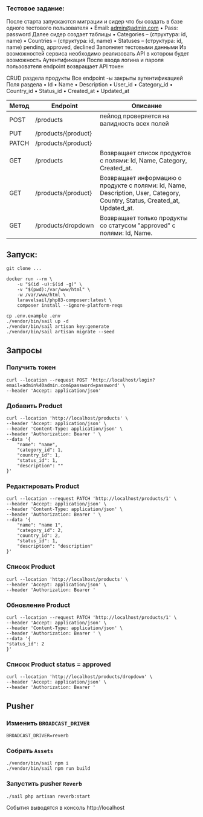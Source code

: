 ### Тестовое задание:
После старта запускаются миграции и сидер что бы создать в базе одного тестового пользователя
• Email: admin@admin.com
• Pass: password
Далее сидер создает таблицы
• Categories – (структура: id, name)
• Countries – (структура: id, name)
• Statuses – (структура: id, name) pending, approved, declined
Заполняет тестовыми данными
Из возможностей сервиса необходимо реализовать API в котором будет возможность
Аутентификация
После ввода логина и пароля пользователя endpoint возвращает API токен

CRUD раздела продукты
Все endpoint -ы закрыты аутентификацией
Поля раздела
• Id
• Name
• Description
• User_id
• Category_id
• Country_id
• Status_id
• Created_at
• Updated_at

| Метод | Endpoint               | Описание                                                                                                                   |
|-------|------------------------|----------------------------------------------------------------------------------------------------------------------------|
| POST  | /products              | пейлод проверяется на валидность всех полей                                                                                |
| PUT   | /products/{product}    |                                                                                                                            |
| PATCH | /products/{product}    |                                                                                                                            |
| GET   | /products              | Возвращает список продуктов с полями: Id, Name, Category, Created_at.                                                      |
| GET   | /products/{product}    | Возвращает информацию о продукте с полями: Id, Name, Description, User, Category, Country, Status, Created_at, Updated_at. |
| GET   | /products/dropdown     | Возвращает только продукты со статусом "approved" с полями: Id, Name.                                                      |

## Запуск:
```git clone ...```
```
docker run --rm \
    -u "$(id -u):$(id -g)" \
    -v "$(pwd):/var/www/html" \
    -w /var/www/html \
    laravelsail/php83-composer:latest \
    composer install --ignore-platform-reqs
```
```
cp .env.example .env
./vendor/bin/sail up -d
./vendor/bin/sail artisan key:generate
./vendor/bin/sail artisan migrate --seed
```

## Запросы
### Получить токен
```
curl --location --request POST 'http://localhost/login?email=admin%40admin.com&password=password' \
--header 'Accept: application/json'
```
### Добавить Product
```
curl --location 'http://localhost/products' \
--header 'Accept: application/json' \
--header 'Content-Type: application/json' \
--header 'Authorization: Bearer ' \
--data '{
    "name": "name",
    "category_id": 1,
    "country_id": 1,
    "status_id": 1,
    "description": ""
}'
```
### Редактировать Product
```
curl --location --request PATCH 'http://localhost/products/1' \
--header 'Accept: application/json' \
--header 'Content-Type: application/json' \
--header 'Authorization: Bearer ' \
--data '{
    "name": "name 1",
    "category_id": 2,
    "country_id": 2,
    "status_id": 1,
    "description": "description"
}'
```
### Список Product
```
curl --location 'http://localhost/products' \
--header 'Accept: application/json' \
--header 'Authorization: Bearer '
```
### Обновление Product
```
curl --location --request PATCH 'http://localhost/products/1' \
--header 'Accept: application/json' \
--header 'Content-Type: application/json' \
--header 'Authorization: Bearer ' \
--data '{
"status_id": 2
}'
```
### Список Product status = approved
```
curl --location 'http://localhost/products/dropdown' \
--header 'Accept: application/json' \
--header 'Authorization: Bearer '
```
## Pusher
### Изменить `BROADCAST_DRIVER`
```
BROADCAST_DRIVER=reverb
```
### Собрать `Assets`
```
./vendor/bin/sail npm i
./vendor/bin/sail npm run build
```
### Запустить pusher `Reverb`
```
./sail php artisan reverb:start
```
События выводятся в консоль http://localhost

